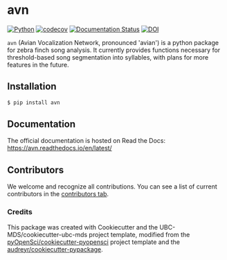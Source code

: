 # avn 

[![Python](https://img.shields.io/badge/python-3.9-blue)]()
[![codecov](https://codecov.io/gh/theresekoch/avn/branch/main/graph/badge.svg)](https://codecov.io/gh/theresekoch/avn)
[![Documentation Status](https://readthedocs.org/projects/avn/badge/?version=latest)](https://avn.readthedocs.io/en/latest/?badge=latest)
[![DOI](https://zenodo.org/badge/362525428.svg)](https://zenodo.org/doi/10.5281/zenodo.10938742)

`avn` (Avian Vocalization Network, pronounced 'avian') is a python package for zebra finch song analysis. It currently provides functions
necessary for threshold-based song segmentation into syllables, with plans for more features in the future. 

## Installation

```bash
$ pip install avn
```

## Documentation

The official documentation is hosted on Read the Docs: https://avn.readthedocs.io/en/latest/

## Contributors

We welcome and recognize all contributions. You can see a list of current contributors in the [contributors tab](https://github.com/theresekoch/avn/graphs/contributors).

### Credits

This package was created with Cookiecutter and the UBC-MDS/cookiecutter-ubc-mds project template, modified from the [pyOpenSci/cookiecutter-pyopensci](https://github.com/pyOpenSci/cookiecutter-pyopensci) project template and the [audreyr/cookiecutter-pypackage](https://github.com/audreyr/cookiecutter-pypackage).
